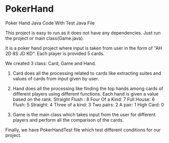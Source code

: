 # PokerHand
Poker Hand Java Code With Test Java File

This project is easy to run as it does not have any dependencies.
Just run the project or main class(Game.java).

It is a poker hand project where input is taken from user in the form of "AH 2D 8S JD KD".
Each player is provided 5 cards.

We created 3 class: Card, Game and Hand.

1. Card does all the processing related to cards like extracting suites and values of cards from input given by user.

2. Hand does all the processing like finding the top hands among cards of different players using different functions.
   Each hand is given a value based on the rank.
   Straight Flush : 8
   Four Of a Kind: 7
   Full House: 6
   Flush: 5
   Straight: 4
   Three of a kind: 3
   Two pairs: 2
   A pair: 1
   High Card: 0
   
3. Game is the main class which takes input from the user for different players and perform all the comparison of the cards. 

Finally, we have PokerHandTest file which test different conditions for our project.
